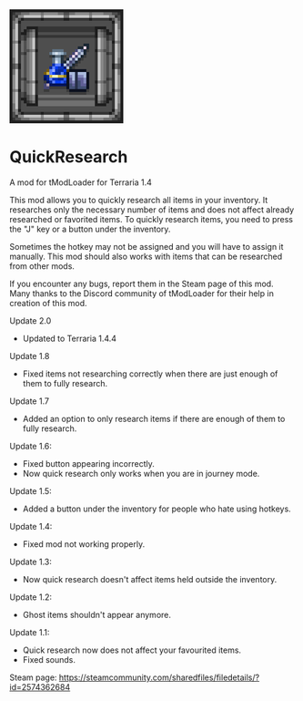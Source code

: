 <img src="https://github.com/StarMage27/QuickResearch/blob/main/icon_workshop.png" width="200" />

# QuickResearch

A mod for tModLoader for Terraria 1.4

This mod allows you to quickly research all items in your inventory. It researches only the necessary number of items and does not affect already researched or favorited items.
To quickly research items, you need to press the "J" key or a button under the inventory.

Sometimes the hotkey may not be assigned and you will have to assign it manually.
This mod should also works with items that can be researched from other mods.

If you encounter any bugs, report them in the Steam page of this mod.
Many thanks to the Discord community of tModLoader for their help in creation of this mod.

Update 2.0
- Updated to Terraria 1.4.4

Update 1.8
- Fixed items not researching correctly when there are just enough of them to fully research.

Update 1.7
- Added an option to only research items if there are enough of them to fully research.

Update 1.6:
- Fixed button appearing incorrectly.
- Now quick research only works when you are in journey mode.

Update 1.5:
- Added a button under the inventory for people who hate using hotkeys.

Update 1.4:
- Fixed mod not working properly.

Update 1.3:
- Now quick research doesn't affect items held outside the inventory.

Update 1.2:
- Ghost items shouldn't appear anymore.

Update 1.1:
- Quick research now does not affect your favourited items.
- Fixed sounds.

Steam page: https://steamcommunity.com/sharedfiles/filedetails/?id=2574362684

